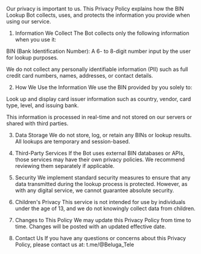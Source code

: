 Our privacy is important to us. This Privacy Policy explains how the BIN Lookup Bot collects, uses, and protects the information you provide when using our service.

1. Information We Collect
The Bot collects only the following information when you use it:

BIN (Bank Identification Number): A 6- to 8-digit number input by the user for lookup purposes.

We do not collect any personally identifiable information (PII) such as full credit card numbers, names, addresses, or contact details.

2. How We Use the Information
We use the BIN provided by you solely to:

Look up and display card issuer information such as country, vendor, card type, level, and issuing bank.

This information is processed in real-time and not stored on our servers or shared with third parties.

3. Data Storage
We do not store, log, or retain any BINs or lookup results. All lookups are temporary and session-based.

4. Third-Party Services
If the Bot uses external BIN databases or APIs, those services may have their own privacy policies. We recommend reviewing them separately if applicable.

5. Security
We implement standard security measures to ensure that any data transmitted during the lookup process is protected. However, as with any digital service, we cannot guarantee absolute security.

6. Children's Privacy
This service is not intended for use by individuals under the age of 13, and we do not knowingly collect data from children.

7. Changes to This Policy
We may update this Privacy Policy from time to time. Changes will be posted with an updated effective date.

8. Contact Us
If you have any questions or concerns about this Privacy Policy, please contact us at: t.me/@Beluga_Tele
